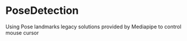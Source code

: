 # PoseDetection
Using Pose landmarks legacy solutions provided by Mediapipe to control mouse cursor
